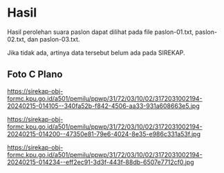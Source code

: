 # Hasil

Hasil perolehan suara paslon dapat dilihat pada file paslon-01.txt, paslon-02.txt, dan paslon-03.txt.

Jika tidak ada, artinya data tersebut belum ada pada SIREKAP.

## Foto C Plano

https://sirekap-obj-formc.kpu.go.id/a501/pemilu/ppwp/31/72/03/10/02/3172031002194-20240215-014105--340fa52b-f842-4506-aa33-931a608663e5.jpg

https://sirekap-obj-formc.kpu.go.id/a501/pemilu/ppwp/31/72/03/10/02/3172031002194-20240215-014200--47350e81-79e6-4024-8e35-e986c331a53f.jpg

https://sirekap-obj-formc.kpu.go.id/a501/pemilu/ppwp/31/72/03/10/02/3172031002194-20240215-014234--eff2ec91-3d3f-443f-88db-6507e7712cf0.jpg
